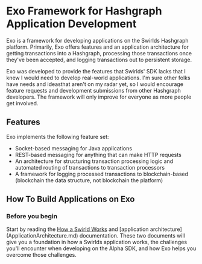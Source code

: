 Exo Framework for Hashgraph Application Development
===================================================

Exo is a framework for developing applications on the Swirlds Hashgraph platform.  Primarily, Exo offers features and an application architecture for getting transactions into a Hashgraph, processing those transactions once they've been accepted, and logging transactions out to persistent storage.

Exo was developed to provide the features that Swirlds' SDK lacks that I knew I would need to develop real-world applications.  I'm sure other folks have needs and ideasthat aren't on my radar yet, so I would encourage feature requests and development submissions from other Hashgraph developers.  The framework will only improve for everyone as more people get involved.

Features
--------

Exo implements the following feature set:
- Socket-based messaging for Java applications
- REST-based messaging for anything that can make HTTP requests
- An architecture for structuring transaction processing logic and automated routing of transactions to transaction processors
- A framework for logging processed transactions to blockchain-based (blockchain the data structure, not blockchain the platform)

How To Build Applications on Exo
--------------------------------

### Before you begin
Start by reading the [How a Swirld Works](SwirldsApplications.md) and [application architecture] (ApplicationArchitecture.md) documentation.  These two documents will give you a foundation in how a Swirlds application works, the challenges you'll encounter when developing on the Alpha SDK, and how Exo helps you overcome those challenges.
